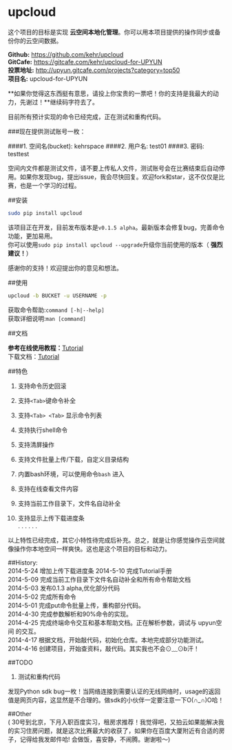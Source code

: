 # upcloud

这个项目的目标是实现 **云空间本地化管理**。你可以用本项目提供的操作同步或备份你的云空间数据。


**Github:**  https://github.com/kehr/upcloud  
**GitCafe:** https://gitcafe.com/kehr/upcloud-for-UPYUN   
**投票地址:** http://upyun.gitcafe.com/projects?category=top50      
**项目名:** upcloud-for-UPYUN   


   
**如果你觉得这东西挺有意思，请投上你宝贵的一票吧！你的支持是我最大的动力，先谢过！**继续码字符去了。


目前所有预计实现的命令已经完成，正在测试和重构代码。 


###现在提供测试账号一枚：

####1. 空间名(bucket): kehrspace
####2. 用户名: test01 
####3. 密码: testtest

空间内文件都是测试文件，请不要上传私人文件，测试账号会在比赛结束后自动停用。如果你发现bug，提出issue，我会尽快回复。欢迎fork和star，这不仅仅是比赛，也是一个学习的过程。


##安装  

```bash
sudo pip install upcloud
```
该项目正在开发，目前发布版本是`v0.1.5 alpha`。最新版本会修复bug，完善命令功能，更加易用。  
你可以使用`sudo pip install upcloud --upgrade`升级你当前使用的版本（ **强烈建议！**）  

感谢你的支持！欢迎提出你的意见和想法。

##使用 

```bash
upcloud -b BUCKET -u USERNAME -p
```
获取命令帮助:`command [-h|--help]`  
获取详细说明:`man [command]`

##文档   

**参考在线使用教程：**[Tutorial](docs/README.md)  
下载文档：[Tutorial](docs/Tutorial.pdf)

##特色  

1. 支持命令历史回滚

2. 支持`<Tab>`键命令补全  

3. 支持`<Tab> <Tab>` 显示命令列表

4. 支持执行shell命令  

5. 支持清屏操作  

6. 支持文件批量上传/下载，自定义目录结构   

7. 内置bash环境，可以使用命令`bash` 进入  

8. 支持在线查看文件内容

9. 支持当前工作目录下，文件名自动补全  

10. 支持显示上传下载进度条  
. . . . . .  

以上特性已经完成，其它小特性待完成后补充。总之，就是让你感觉操作云空间就像操作你本地空间一样爽快。这也是这个项目的目标和动力。


##History:    
2014-5-24 增加上传下载进度条
2014-5-10 完成Tutorial手册  
2014-5-09 完成当前工作目录下文件名自动补全和所有命令帮助文档    
2014-5-03 发布0.1.3 alpha,优化部分代码   
2014-5-02 完成所有命令   
2014-5-01 完成put命令批量上传，重构部分代码。  
2014-4-30 完成参数解析和90%命令的实现。  
2014-4-25 完成终端命令交互和基本帮助文档。正在解析参数，调试与 upyun空间 的交互。  
2014-4-17 根据文档，开始敲代码，初始化仓库。本地完成部分功能测试。    
2014-4-16 创建项目，开始查资料，敲代码。其实我也不会⊙﹏⊙b汗！  

##TODO   

1. 测试和重构代码  

发现Python sdk bug一枚！当网络连接到需要认证的无线网络时，usage的返回值是网页内容，这显然是不合理的。做sdk的小伙伴一定要注意一下O(∩_∩)O哈！  

##Other  
( 30号到北京，下月入职百度实习，租房求推荐！我觉得吧，又拍云如果能解决我的实习住房问题，就是这次比赛最大的收获了，如果你在百度大厦附近有合适的房子，记得给我发邮件哈! 会做饭，喜安静，不闹腾。谢谢啦～)
    
